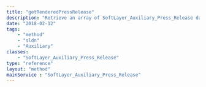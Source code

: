 ```yaml
---
title: "getRenderedPressRelease"
description: "Retrieve an array of SoftLayer_Auxiliary_Press_Release data types, which contain all press releases. "
date: "2018-02-12"
tags:
    - "method"
    - "sldn"
    - "Auxiliary"
classes:
    - "SoftLayer_Auxiliary_Press_Release"
type: "reference"
layout: "method"
mainService : "SoftLayer_Auxiliary_Press_Release"
---
```

